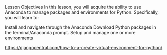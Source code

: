Lesson Objectives
In this lesson, you will acquire the ability to use Anaconda to manage packages and environments for Python. Specifically, you will learn to:

Install and navigate through the Anaconda
Download Python packages in the terminal/Anaconda prompt.
Setup and manage one or more environments

https://djangocentral.com/how-to-a-create-virtual-environment-for-python/
